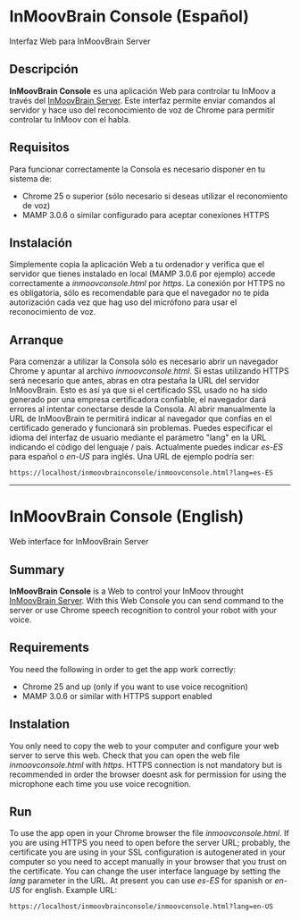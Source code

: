 # InMoovBrain Console (Español)
Interfaz Web para InMoovBrain Server

## Descripción
**InMoovBrain Console** es una aplicación Web para controlar tu InMoov a través del [InMoovBrain Server](https://github.com/ugogarcia/inmoovbrainserver). Este interfaz permite enviar comandos al servidor y hace uso del reconocimiento de voz de Chrome para permitir controlar tu InMoov con el habla.

## Requisitos
Para funcionar correctamente la Consola es necesario disponer en tu sistema de:

* Chrome 25 o superior (sólo necesario si deseas utilizar el reconomiento de voz)
* MAMP 3.0.6 o similar configurado para aceptar conexiones HTTPS

## Instalación
Simplemente copia la aplicación Web a tu ordenador y verifica que el servidor que tienes instalado en local (MAMP 3.0.6 por ejemplo) accede correctamente a _inmoovconsole.html_ por _https_. La conexión por HTTPS no es obligatoria, sólo es recomendable para que el navegador no te pida autorización cada vez que hag uso del micrófono para usar el reconocimiento de voz.

## Arranque
Para comenzar a utilizar la Consola sólo es necesario abrir un navegador Chrome y apuntar al archivo _inmoovconsole.html_. Si estas utilizando HTTPS será necesario que antes, abras en otra pestaña la URL del servidor InMoovBrain. Esto es así ya que si el certificado SSL usado no ha sido generado por una empresa certificadora confiable, el navegador dará errores al intentar conectarse desde la Consola. Al abrir manualmente la URL de InMoovBrain te permitirá indicar al navegador que confías en el certificado generado y funcionará sin problemas.
Puedes especificar el idioma del interfaz de usuario mediante el parámetro "lang" en la URL indicando el código del lenguaje / país. Actualmente puedes indicar _es-ES_ para español o _en-US_ para inglés. Una URL de ejemplo podría ser:

```
https://localhost/inmoovbrainconsole/inmoovconsole.html?lang=es-ES
```

* * *
# InMoovBrain Console (English)
Web interface for InMoovBrain Server

## Summary
**InMoovBrain Console** is a Web to control your InMoov throught [InMoovBrain Server](https://github.com/ugogarcia/inmoovbrainserver). With this Web Console you can send command to the server or use Chrome speech recognition to control your robot with your voice.

## Requirements
You need the following in order to get the app work correctly:

* Chrome 25 and up (only if you want to use voice recognition)
* MAMP 3.0.6 or similar with HTTPS support enabled

## Instalation
You only need to copy the web to your computer and configure your web server to serve this web. Check that you can open the web file _inmoovconsole.html_ with _https_. HTTPS connection is not mandatory but is recommended in order the browser doesnt ask for permission for using the microphone each time you use voice recognition.

## Run
To use the app open in your Chrome browser the file _inmoovconsole.html_. If you are using HTTPS you need to open before the server URL; probably, the certificate you are using in your SSL configuration is autogenerated in your computer so you need to accept manually in your browser that you trust on the certificate.
You can change the user interface language by setting the  _lang_ parameter in the URL. At present you can use _es-ES_ for spanish or _en-US_ for english. Example URL:

```
https://localhost/inmoovbrainconsole/inmoovconsole.html?lang=en-US
```


